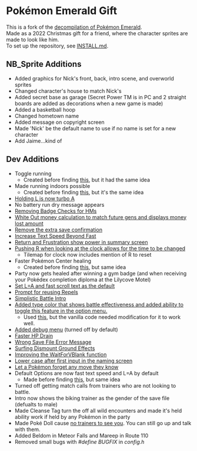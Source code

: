 # Pokémon Emerald Gift

This is a fork of the [decompilation of Pokémon Emerald](https://github.com/pret/pokeemerald).  
Made as a 2022 Christmas gift for a friend, where the character sprites are made to look like him.  
To set up the repository, see [INSTALL.md](INSTALL.md).

## NB_Sprite Additions
- Added graphics for Nick's front, back, intro scene, and overworld sprites
- Changed character's house to match Nick's
- Added secret base as garage (Secret Power TM is in PC and 2 straight boards are added as decorations when a new game is made)
- Added a basketball hoop
- Changed hometown name
- Added message on copyright screen
- Made 'Nick' be the default name to use if no name is set for a new character
- Add Jaime...kind of

## Dev Additions
- Toggle running
  - Created before finding [this](https://www.pokecommunity.com/showpost.php?p=10161076&postcount=72), but it had the same idea
- Made running indoors possible 
  - Created before finding [this](https://github.com/pret/pokeemerald/wiki/Allow-running-indoors), but it's the same idea
- [Holding L is now turbo A](https://github.com/pret/pokeemerald/wiki/Make-L-Button-Be-Turbo-A-When-L=A-Option-Is-Set)
- No battery run dry message appears
- [Removing Badge Checks for HMs](https://www.pokecommunity.com/showpost.php?p=10036664)
- [White Out money calculation to match future gens and displays money lost amount](https://github.com/pret/pokeemerald/wiki/Better-White-Out-Money-Calculation)
- [Remove the extra save confirmation](https://github.com/pret/pokeemerald/wiki/Remove-the-extra-save-confirmation)
- [Increase Text Speed Beyond Fast](https://www.pokecommunity.com/showpost.php?p=10400198)
- [Return and Frustration show power in summary screen](https://www.pokecommunity.com/showpost.php?p=10575976&postcount=420)
- [Pushing R when looking at the clock allows for the time to be changed](https://www.pokecommunity.com/showpost.php?p=10481737)
  - Tilemap for clock now includes mention of R to reset
- Faster Pokémon Center healing
  - Created before finding [this](https://github.com/pret/pokeemerald/wiki/Speedy-Nurse-Joy), but same idea
- Party now gets healed after winning a gym badge (and when receiving your Pokédex completion diploma at the Lilycove Motel)
- [Set L=A and fast scroll text as the default](https://www.pokecommunity.com/showpost.php?p=9967853&postcount=5)
- [Prompt for reusing Repels](https://github.com/pret/pokeemerald/wiki/Prompt-for-reusing-Repels)
- [Simplistic Battle Intro](https://www.pokecommunity.com/showpost.php?p=10473117)
- [Added type color that shows battle effectiveness and added ability to toggle this feature in the option menu.](https://github.com/pret/pokeemerald/wiki/Show-Type-Effectiveness-In-Battle-Using-Pre-Existing--Function-and-Disable-in-Option-Menu)
  - Used [this](https://www.pokecommunity.com/showpost.php?p=10167016&postcount=83), but the vanilla code needed modification for it to work well.
- [Added debug menu](https://www.pokecommunity.com/showpost.php?p=10220970&postcount=175) (turned off by default)
- [Faster HP Drain](https://github.com/pret/pokeemerald/wiki/Faster-HP-Drain)
- [Wrong Save File Error Message](https://www.pokecommunity.com/showpost.php?p=10449518)
- [Surfing Dismount Ground Effects](https://github.com/pret/pokeemerald/wiki/Surfing-Dismount-Ground-Effects)
- [Improving the WaitForVBlank function](https://github.com/pret/pokeemerald/wiki/Improving-the-WaitForVBlank-function)
- [Lower case after first input in the naming screen](https://www.pokecommunity.com/showpost.php?p=10199896&postcount=139)
- [Let a Pokémon forget any move they know](https://www.pokecommunity.com/showpost.php?p=10182839&postcount=119)
- Default Options are now fast text speed and L=A by default
  - Made before finding [this](https://www.pokecommunity.com/showpost.php?p=9967853&postcount=5), but same idea
- Turned off getting match calls from trainers who are not looking to battle.
- Intro now shows the biking trainer as the gender of the save file (defualts to male)
- Made Cleanse Tag turn the off all wild encounters and made it's held ability work if held by any Pokémon in the party
- Made Poké Doll cause [no trainers to see you](https://github.com/pret/pokeemerald/wiki/Toggle-Trainer-Sight). You can still go up and talk with them.
- Added Beldom in Meteor Falls and Mareep in Route 110
- Removed small bugs with *#define BUGFIX* in *config.h*
